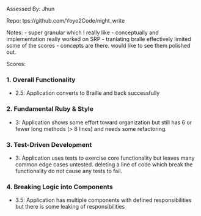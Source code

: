 Assessed By: Jhun 

Repo: tps://github.com/Yoyo2Code/night_write

Notes: - super granular which I really like 
       - conceptually and implementation really worked on SRP
       - tranlating bralle effectively limited some of the scores 
       - concepts are there. would like to see them polished out. 

Scores:

### 1. Overall Functionality

* 2.5: Application converts to Braille and back successfully

### 2. Fundamental Ruby & Style
* 3:  Application shows some effort toward organization but still has 6 or fewer long methods (> 8 lines) and needs some refactoring.

### 3. Test-Driven Development

* 3: Application uses tests to exercise core functionality but leaves many common edge cases untested.
 deleting a line of code which break the functionality do not cause any tests to fail.


### 4. Breaking Logic into Components
* 3.5: Application has multiple components with defined responsibilities but there is some leaking of responsibilities



